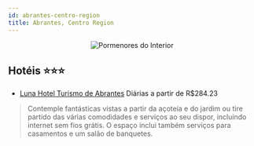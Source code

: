 ```yaml
---
id: abrantes-centro-region
title: Abrantes, Centro Region
---
```


<center><img src="https://i.travelapi.com/hotels/1000000/10000/3000/2962/002258b0_z.jpg" alt="Pormenores do Interior" /></center>


## Hotéis ⭐️⭐️⭐️

-    [Luna Hotel Turismo de Abrantes](https://www.hurb.com/aud/https://www.hurb.com/hoteis/abrantes/luna-hotel-turismo-de-abrantes-JNP-JP012415?cmp=18055) Diárias a partir de R$284.23
   > Contemple fantásticas vistas a partir da açoteia e do jardim ou tire partido das várias comodidades e serviços ao seu dispor, incluindo internet sem fios grátis. O espaço inclui também serviços para casamentos e um salão de banquetes.
